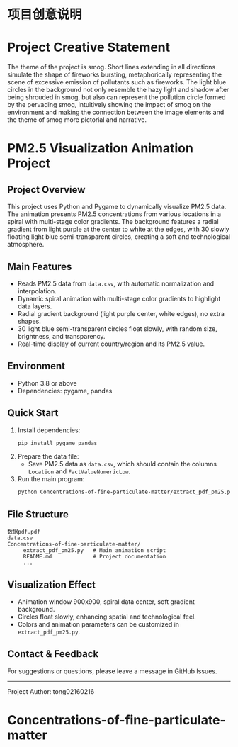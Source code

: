 # 项目创意说明

# Project Creative Statement
The theme of the project is smog. Short lines extending in all directions simulate the shape of fireworks bursting, metaphorically representing the scene of excessive emission of pollutants such as fireworks. The light blue circles in the background not only resemble the hazy light and shadow after being shrouded in smog, but also can represent the pollution circle formed by the pervading smog, intuitively showing the impact of smog on the environment and making the connection between the image elements and the theme of smog more pictorial and narrative.

# PM2.5 Visualization Animation Project

## Project Overview
This project uses Python and Pygame to dynamically visualize PM2.5 data. The animation presents PM2.5 concentrations from various locations in a spiral with multi-stage color gradients. The background features a radial gradient from light purple at the center to white at the edges, with 30 slowly floating light blue semi-transparent circles, creating a soft and technological atmosphere.

## Main Features
- Reads PM2.5 data from `data.csv`, with automatic normalization and interpolation.
- Dynamic spiral animation with multi-stage color gradients to highlight data layers.
- Radial gradient background (light purple center, white edges), no extra shapes.
- 30 light blue semi-transparent circles float slowly, with random size, brightness, and transparency.
- Real-time display of current country/region and its PM2.5 value.

## Environment
- Python 3.8 or above
- Dependencies: pygame, pandas

## Quick Start
1. Install dependencies:
	```bash
	pip install pygame pandas
	```
2. Prepare the data file:
	- Save PM2.5 data as `data.csv`, which should contain the columns `Location` and `FactValueNumericLow`.
3. Run the main program:
	```bash
	python Concentrations-of-fine-particulate-matter/extract_pdf_pm25.py
	```

## File Structure
```
数据pdf.pdf
data.csv
Concentrations-of-fine-particulate-matter/
	 extract_pdf_pm25.py   # Main animation script
	 README.md             # Project documentation
	 ...
```

## Visualization Effect
- Animation window 900x900, spiral data center, soft gradient background.
- Circles float slowly, enhancing spatial and technological feel.
- Colors and animation parameters can be customized in `extract_pdf_pm25.py`.

## Contact & Feedback
For suggestions or questions, please leave a message in GitHub Issues.

---
Project Author: tong02160216
# Concentrations-of-fine-particulate-matter